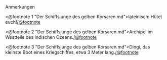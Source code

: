 <div class="anmerkungen">Anmerkungen</div>

<@footnote 1 "Der Schiffsjunge des gelben Korsaren.md">lateinisch: Hütet euch!</@footnote>

<@footnote 2 "Der Schiffsjunge des gelben Korsaren.md">Archipel im Westteile des Indischen Ozeans.</@footnote>

<@footnote 3 "Der Schiffsjunge des gelben Korsaren.md">Dingi, das kleinste Boot eines Kriegschiffes, etwa 3 Meter lang.</@footnote>

